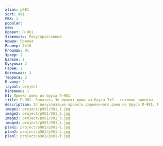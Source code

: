 ```yaml
---
alias: p981
Sort: 981
FBX: 1
popular: 
new: 
Проект: П-981
Этажность: Полутораэтажный
Крыша: Прямая
Размер: 7х10
Площадь: 91
Эркер: 2
Балкон: 1
Кукушка: 2
Гараж: 2
Котельная: 1
Терраса: 2
В чашу: 2
layout: project
hidemenu: 1
h1: Проект дома из бруса П-981
title: П-981. Заказать 3d проект дома из бруса 7х9 - готовые проекты
description: 3d визуализация проекта деревянного дома из бруса П-981. Площадь 91 м2, размер 7х9. Вы можете внести любые изменения в проект.
image1: project/p981/981_1.jpg
image2: project/p981/981_2.jpg
image3: project/p981/981_3.jpg
image4: project/p981/981_4.jpg
plan1: project/p981/p981-1.jpg
plan2: project/p981/p981-2.jpg
planl: project/p981/p981-f.jpg
---
```

